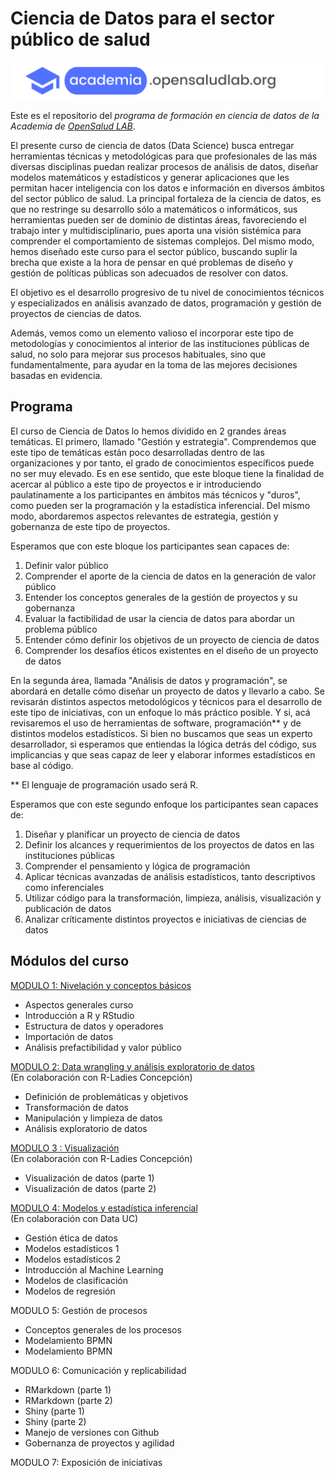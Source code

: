 # Ciencia de Datos para el sector público de salud

![](images/academia.png)

Este es el repositorio del *programa de formación en ciencia de datos de la Academia de [OpenSalud LAB](http://www.opensaludlab.org)*.


El presente curso de ciencia de datos (Data Science) busca entregar herramientas técnicas y metodológicas para que profesionales de las más diversas disciplinas puedan realizar procesos de análisis de datos, diseñar modelos matemáticos y estadísticos y generar aplicaciones que les permitan hacer inteligencia con los datos e información en diversos ámbitos del sector público de salud. La principal fortaleza de la ciencia de datos, es que no restringe su desarrollo sólo a matemáticos o informáticos, sus herramientas pueden ser de dominio de distintas áreas, favoreciendo el trabajo inter y multidisciplinario, pues aporta una visión sistémica para comprender el comportamiento de sistemas complejos.  Del mismo modo, hemos diseñado este curso para el sector público, buscando suplir la brecha que existe a la hora de pensar en qué problemas de diseño y gestión de políticas públicas son adecuados de resolver con datos. 

El objetivo es el desarrollo progresivo de tu nivel de conocimientos técnicos y especializados en análisis avanzado de datos, programación y gestión de proyectos de ciencias de datos.

Además, vemos como un elemento valioso el incorporar este tipo de metodologías y conocimientos al interior de las instituciones públicas de salud, no solo para mejorar sus procesos habituales, sino que fundamentalmente, para ayudar en la toma de las mejores decisiones basadas en evidencia.


## Programa

El curso de Ciencia de Datos lo hemos dividido en 2 grandes áreas temáticas. El primero, llamado "Gestión y estrategia". Comprendemos que este tipo de temáticas están poco desarrolladas dentro de las organizaciones y por tanto, el grado de conocimientos específicos puede no ser muy elevado. Es en ese sentido, que este bloque tiene la finalidad de acercar al público a este tipo de proyectos e ir introduciendo paulatinamente a los participantes en ámbitos más técnicos y "duros", como pueden ser la programación y la estadística inferencial. Del mismo modo, abordaremos aspectos relevantes de estrategia, gestión y gobernanza de este tipo de proyectos.

Esperamos que con este bloque los participantes sean capaces de:  

1. Definir valor público 
2. Comprender el aporte de la ciencia de datos en la generación de valor público 
3. Entender los conceptos generales de la gestión de proyectos y su gobernanza 
4. Evaluar la factibilidad de usar la ciencia de datos para abordar un problema público 
5. Entender cómo definir los objetivos de un proyecto de ciencia de datos 
6. Comprender los desafíos éticos existentes en el diseño de un proyecto de datos


En la segunda área, llamada "Análisis de datos y programación", se abordará en detalle cómo diseñar un proyecto de datos y llevarlo a cabo. Se revisarán distintos aspectos metodológicos y técnicos para el desarrollo de este tipo de iniciativas, con un enfoque lo más práctico posible. Y si, acá revisaremos el uso de herramientas de software, programación** y de distintos modelos estadísticos.  Si bien no buscamos que seas un experto desarrollador, si esperamos que entiendas la lógica detrás del código, sus implicancias y que seas capaz de leer y elaborar informes estadísticos en base al código.

** El lenguaje de programación usado será R.

Esperamos que con este segundo enfoque los participantes sean capaces de:  


1. Diseñar y planificar un proyecto de ciencia de datos 
2. Definir los alcances y requerimientos de los proyectos de datos en las instituciones públicas 
3. Comprender el pensamiento y lógica de programación
4. Aplicar técnicas avanzadas de análisis estadísticos, tanto descriptivos como inferenciales 
5. Utilizar código para la transformación, limpieza, análisis, visualización y publicación de datos 
6. Analizar críticamente distintos proyectos e iniciativas de ciencias de datos   


## Módulos del curso

[MODULO 1: Nivelación y conceptos básicos](https://github.com/opensaludlab/ciencia_datos/tree/main/modulo1)

* Aspectos generales curso
* Introducción a R y RStudio
* Estructura de datos y operadores
* Importación de datos
* Análisis prefactibilidad y valor público

[MODULO 2: Data wrangling y análisis exploratorio de datos](https://github.com/opensaludlab/ciencia_datos/tree/main/modulo2)  
(En colaboración con R-Ladies Concepción)

* Definición de problemáticas y objetivos
* Transformación de datos
* Manipulación y limpieza de datos
* Análisis exploratorio de datos

[MODULO 3 : Visualización](https://github.com/opensaludlab/ciencia_datos/tree/main/modulo3)  
(En colaboración con R-Ladies Concepción)

* Visualización de datos (parte 1)
* Visualización de datos (parte 2)

[MODULO 4: Modelos y estadística inferencial](https://github.com/opensaludlab/ciencia_datos/tree/main/modulo4)  
(En colaboración con Data UC)

* Gestión ética de datos
* Modelos estadísticos 1
* Modelos estadísticos 2
* Introducción al Machine Learning
* Modelos de clasificación
* Modelos de regresión

MODULO 5: Gestión de procesos

* Conceptos generales de los procesos
* Modelamiento BPMN
* Modelamiento BPMN

MODULO 6: Comunicación y replicabilidad

* RMarkdown (parte 1)
* RMarkdown (parte 2)
* Shiny (parte 1)
* Shiny (parte 2)
* Manejo de versiones con Github
* Gobernanza de proyectos y agilidad

MODULO 7: Exposición de iniciativas

